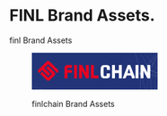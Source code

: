 # FINL Brand Assets.
finl Brand Assets

<figure><img src="../.gitbook/assets/finlchain1.png" alt=""><figcaption><p>finlchain Brand Assets</p></figcaption></figure>
